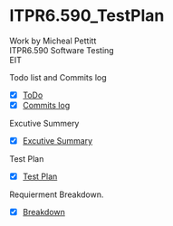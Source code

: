 # ITPR6.590_TestPlan
Work by Micheal Pettitt  
ITPR6.590 Software Testing  
EIT  
  
Todo list and Commits log  
- [x] [ToDo](https://github.com/michealpettitt/ITPR6.590_TestPlan/blob/master/ToDos.md)
- [x] [Commits log](https://github.com/michealpettitt/ITPR6.590_TestPlan/commits/master)

Excutive Summery  
- [x] [Excutive Summary](https://github.com/michealpettitt/ITPR6.590_TestPlan/blob/master/Executive%20summery)
  
Test Plan  
- [x] [Test Plan](https://github.com/michealpettitt/ITPR6.590_TestPlan/blob/master/TestPlan)
  
Requierment Breakdown. 
-[x] [Breakdown](https://github.com/michealpettitt/ITPR6.590_TestPlan/blob/master/RequirementBreakdown.md)
